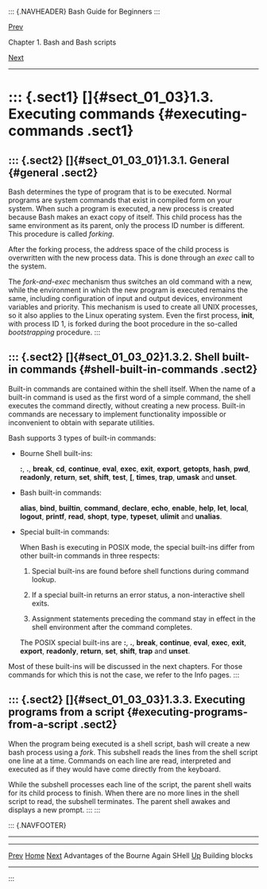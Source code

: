 ::: {.NAVHEADER}
Bash Guide for Beginners
:::

[Prev](sect_01_02.md)

Chapter 1. Bash and Bash scripts

[Next](sect_01_04.md)

------------------------------------------------------------------------

::: {.sect1}
[]{#sect_01_03}1.3. Executing commands {#executing-commands .sect1}
======================================

::: {.sect2}
[]{#sect_01_03_01}1.3.1. General {#general .sect2}
--------------------------------

Bash determines the type of program that is to be executed. Normal
programs are system commands that exist in compiled form on your system.
When such a program is executed, a new process is created because Bash
makes an exact copy of itself. This child process has the same
environment as its parent, only the process ID number is different. This
procedure is called *forking*.

After the forking process, the address space of the child process is
overwritten with the new process data. This is done through an *exec*
call to the system.

The *fork-and-exec* mechanism thus switches an old command with a new,
while the environment in which the new program is executed remains the
same, including configuration of input and output devices, environment
variables and priority. This mechanism is used to create all UNIX
processes, so it also applies to the Linux operating system. Even the
first process, **init**, with process ID 1, is forked during the boot
procedure in the so-called *bootstrapping* procedure.
:::

::: {.sect2}
[]{#sect_01_03_02}1.3.2. Shell built-in commands {#shell-built-in-commands .sect2}
------------------------------------------------

Built-in commands are contained within the shell itself. When the name
of a built-in command is used as the first word of a simple command, the
shell executes the command directly, without creating a new process.
Built-in commands are necessary to implement functionality impossible or
inconvenient to obtain with separate utilities.

Bash supports 3 types of built-in commands:

-   Bourne Shell built-ins:

    **:**, **.**, **break**, **cd**, **continue**, **eval**, **exec**,
    **exit**, **export**, **getopts**, **hash**, **pwd**, **readonly**,
    **return**, **set**, **shift**, **test**, **\[**, **times**,
    **trap**, **umask** and **unset**.

-   Bash built-in commands:

    **alias**, **bind**, **builtin**, **command**, **declare**,
    **echo**, **enable**, **help**, **let**, **local**, **logout**,
    **printf**, **read**, **shopt**, **type**, **typeset**, **ulimit**
    and **unalias**.

-   Special built-in commands:

    When Bash is executing in POSIX mode, the special built-ins differ
    from other built-in commands in three respects:

    1.  Special built-ins are found before shell functions during
        command lookup.

    2.  If a special built-in returns an error status, a non-interactive
        shell exits.

    3.  Assignment statements preceding the command stay in effect in
        the shell environment after the command completes.

    The POSIX special built-ins are **:**, **.**, **break**,
    **continue**, **eval**, **exec**, **exit**, **export**,
    **readonly**, **return**, **set**, **shift**, **trap** and
    **unset**.

Most of these built-ins will be discussed in the next chapters. For
those commands for which this is not the case, we refer to the Info
pages.
:::

::: {.sect2}
[]{#sect_01_03_03}1.3.3. Executing programs from a script {#executing-programs-from-a-script .sect2}
---------------------------------------------------------

When the program being executed is a shell script, bash will create a
new bash process using a *fork*. This subshell reads the lines from the
shell script one line at a time. Commands on each line are read,
interpreted and executed as if they would have come directly from the
keyboard.

While the subshell processes each line of the script, the parent shell
waits for its child process to finish. When there are no more lines in
the shell script to read, the subshell terminates. The parent shell
awakes and displays a new prompt.
:::
:::

::: {.NAVFOOTER}

------------------------------------------------------------------------

  -------------------------------------- -------------------- -------------------------
  [Prev](sect_01_02.md)                 [Home](index.md)    [Next](sect_01_04.md)
  Advantages of the Bourne Again SHell    [Up](chap_01.md)            Building blocks
  -------------------------------------- -------------------- -------------------------
:::
